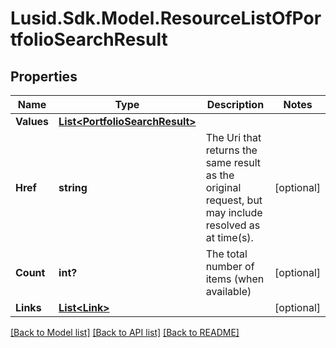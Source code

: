 
# Lusid.Sdk.Model.ResourceListOfPortfolioSearchResult

## Properties

Name | Type | Description | Notes
------------ | ------------- | ------------- | -------------
**Values** | [**List&lt;PortfolioSearchResult&gt;**](PortfolioSearchResult.md) |  | 
**Href** | **string** | The Uri that returns the same result as the original request,  but may include resolved as at time(s). | [optional] 
**Count** | **int?** | The total number of items (when available) | [optional] 
**Links** | [**List&lt;Link&gt;**](Link.md) |  | [optional] 

[[Back to Model list]](../README.md#documentation-for-models)
[[Back to API list]](../README.md#documentation-for-api-endpoints)
[[Back to README]](../README.md)

